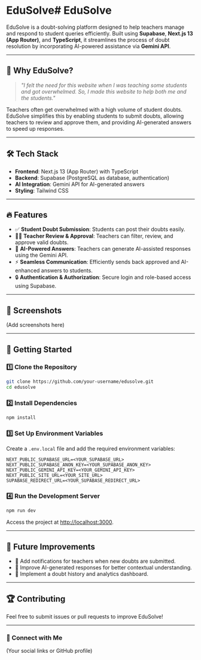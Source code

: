 # EduSolve# EduSolve

EduSolve is a doubt-solving platform designed to help teachers manage and respond to student queries efficiently. Built using **Supabase**, **Next.js 13 (App Router)**, and **TypeScript**, it streamlines the process of doubt resolution by incorporating AI-powered assistance via **Gemini API**.

---

## 🚀 Why EduSolve?

> *"I felt the need for this website when I was teaching some students and got overwhelmed. So, I made this website to help both me and the students."*

Teachers often get overwhelmed with a high volume of student doubts. EduSolve simplifies this by enabling students to submit doubts, allowing teachers to review and approve them, and providing AI-generated answers to speed up responses.

---

## 🛠 Tech Stack
- **Frontend**: Next.js 13 (App Router) with TypeScript
- **Backend**: Supabase (PostgreSQL as database, authentication)
- **AI Integration**: Gemini API for AI-generated answers
- **Styling**: Tailwind CSS

---

## 🔥 Features
- ✅ **Student Doubt Submission**: Students can post their doubts easily.
- 👨‍🏫 **Teacher Review & Approval**: Teachers can filter, review, and approve valid doubts.
- 🤖 **AI-Powered Answers**: Teachers can generate AI-assisted responses using the Gemini API.
- ⚡ **Seamless Communication**: Efficiently sends back approved and AI-enhanced answers to students.
- 🔒 **Authentication & Authorization**: Secure login and role-based access using Supabase.

---

## 📸 Screenshots
(Add screenshots here)

---

## 🚀 Getting Started

### 1️⃣ Clone the Repository
```sh
git clone https://github.com/your-username/edusolve.git
cd edusolve
```

### 2️⃣ Install Dependencies
```sh
npm install
```

### 3️⃣ Set Up Environment Variables
Create a `.env.local` file and add the required environment variables:
```env
NEXT_PUBLIC_SUPABASE_URL=<YOUR_SUPABASE_URL>
NEXT_PUBLIC_SUPABASE_ANON_KEY=<YOUR_SUPABASE_ANON_KEY>
NEXT_PUBLIC_GEMINI_API_KEY=<YOUR_GEMINI_API_KEY>
NEXT_PUBLIC_SITE_URL=<YOUR_SITE_URL>
SUPABASE_REDIRECT_URL=<YOUR_SUPABASE_REDIRECT_URL>
```

### 4️⃣ Run the Development Server
```sh
npm run dev
```
Access the project at [http://localhost:3000](http://localhost:3000).

---

## 🎯 Future Improvements
- 📌 Add notifications for teachers when new doubts are submitted.
- 📌 Improve AI-generated responses for better contextual understanding.
- 📌 Implement a doubt history and analytics dashboard.

---

## 🏆 Contributing
Feel free to submit issues or pull requests to improve EduSolve!



---

### 🔗 Connect with Me
(Your social links or GitHub profile)

